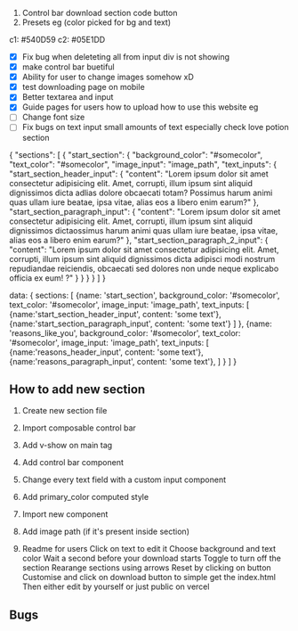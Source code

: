 1. Control bar download section code button 
2. Presets eg (color picked for bg and text)

c1: #540D59
c2: #05E1DD

- [x] Fix bug when deleteting all from input div is not showing 
- [x] make control bar buetiful
- [x] Ability for user to change images somehow xD
- [x] test downloading page on mobile
- [x] Better textarea and input
- [x] Guide pages for users how to upload how to use this website eg
- [ ] Change font size
- [ ] Fix bugs on text input small amounts of text especially check love potion section

{
    "sections": [
        {
            "start_section": {
                "background_color": "#somecolor",
                "text_color": "#somecolor",
                "image_input": "image_path",
                "text_inputs": {
                    "start_section_header_input": {
                        "content": "Lorem ipsum dolor sit amet consectetur adipisicing elit. Amet, corrupti, illum ipsum sint aliquid dignissimos dicta adlias dolore obcaecati totam? Possimus harum animi quas ullam iure beatae, ipsa vitae, alias eos a libero enim earum?"
                    },
                    "start_section_paragraph_input": {
                        "content": "Lorem ipsum dolor sit amet consectetur adipisicing elit. Amet, corrupti, illum ipsum sint aliquid dignissimos dictaossimus harum animi quas ullam iure beatae, ipsa vitae, alias eos a libero enim earum?"
                    },
                    "start_section_paragraph_2_input": {
                        "content": "Lorem ipsum dolor sit amet consectetur adipisicing elit. Amet, corrupti, illum ipsum sint aliquid dignissimos dicta adipisci modi nostrum repudiandae reiciendis, obcaecati sed dolores non unde neque explicabo officia ex eum! ?"
                    }
                }
            }
        }
    ]
}




data:
{
sections: [
        {name: 'start_section', background_color: '#somecolor', text_color: '#somecolor', image_input: 'image_path', text_inputs: 
        [
            {name:'start_section_header_input', content: 'some text'},
            {name:'start_section_paragraph_input', content: 'some text'}
        ]
        },
        {name: 'reasons_like_you', background_color: '#somecolor', text_color: '#somecolor', image_input: 'image_path', text_inputs: 
        [
            {name:'reasons_header_input', content: 'some text'},
            {name:'reasons_paragraph_input', content: 'some text'},
        ]
        }
    ]
}


## How to add new section 

1. Create new section file
2. Import composable control bar
3. Add v-show on main tag
3. Add control bar component
4. Change every text field with a custom input component
5. Add primary_color computed style 
5. Import new component
8. Add image path (if it's  present inside section)


1. Readme for users
Click on text to edit it
Choose background and text color
Wait a second before your download starts
Toggle to turn off the section 
Rearange sections using arrows
Reset by clicking on button
Customise and click on download button to simple get the index.html 
Then either edit by yourself or just public on vercel


## Bugs